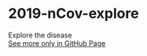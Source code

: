 # 2019-nCov-explore
Explore the disease  
[See more only in GitHub Page](https://yanhezhongxue180109.github.io/)
